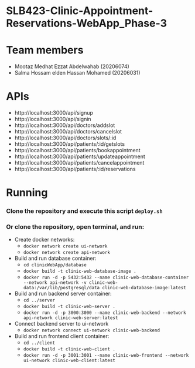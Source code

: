 # SLB423-Clinic-Appointment-Reservations-WebApp_Phase-3

# Team members
- Mootaz Medhat Ezzat Abdelwahab    (20206074)
- Salma Hossam elden Hassan Mohamed (20206031)

# APIs 
- http://localhost:3000/api/signup
- http://localhost:3000/api/signin
- http://localhost:3000/api/doctors/addslot
- http://localhost:3000/api/doctors/cancelslot
- http://localhost:3000/api/doctors/slots/:id
- http://localhost:3000/api/patients/:id/getslots
- http://localhost:3000/api/patients/bookappointment
- http://localhost:3000/api/patients/updateappointment
- http://localhost:3000/api/patients/cancelappointment
- http://localhost:3000/api/patients/:id/reservations

# Running
### Clone the repository and execute this script `deploy.sh`
### Or clone the repository, open terminal, and run:
- Create docker networks:
  - `docker network create ui-network`
  - `docker network create api-network`
- Build and run database container:
  - `cd clinicWebApp/database`
  - `docker build -t clinic-web-database-image .`
  - `docker run -d -p 5432:5432 --name clinic-web-database-container --network api-network -v clinic-web-data:/var/lib/postgresql/data clinic-web-database-image:latest`
- Build and run backend server container:
  - `cd ../server`
  - `docker build -t clinic-web-server .`
  - `docker run -d -p 3000:3000 --name clinic-web-backend --network api-network clinic-web-server:latest`
- Connect backend server to ui-network
  - `docker network connect ui-network clinic-web-backend`
- Build and run frontend client container:
  - `cd ../client`
  - `docker build -t clinic-web-client .`
  - `docker run -d -p 3001:3001 --name clinic-web-frontend --network ui-network clinic-web-client:latest`
